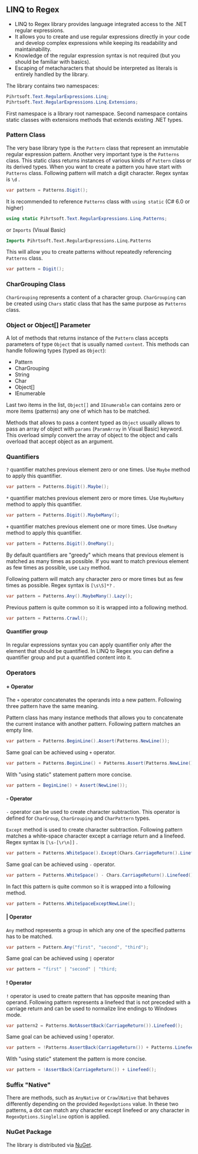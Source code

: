 ## LINQ to Regex
* LINQ to Regex library provides language integrated access to the .NET regular expressions.
* It allows you to create and use regular expressions directly in your code and develop complex expressions while keeping its readability and maintainability.
* Knowledge of the regular expression syntax is not required (but you should be familiar with basics).
* Escaping of metacharacters that should be interpreted as literals is entirely handled by the library.

The library contains two namespaces:
```c#
Pihrtsoft.Text.RegularExpressions.Linq;
Pihrtsoft.Text.RegularExpressions.Linq.Extensions;
```
First namespace is a library root namespace. Second namespace contains static classes with extensions methods that extends existing .NET types.

### Pattern Class
The very base library type is the `Pattern` class that represent an immutable regular expression pattern.
Another very important type is the `Patterns` class. This static class returns instances of various kinds of `Pattern` class or its derived types.
When you want to create a pattern you have start with `Patterns` class.
Following pattern will match a digit character. Regex syntax is `\d` .
```c#
var pattern = Patterns.Digit();
```

It is recommended to reference `Patterns` class with `using static` (C# 6.0 or higher)
```c#
using static Pihrtsoft.Text.RegularExpressions.Linq.Patterns;
```
or `Imports` (Visual Basic)
```vb
Imports Pihrtsoft.Text.RegularExpressions.Linq.Patterns
```
This will allow you to create patterns without repeatedly referencing `Patterns` class.
```c#
var pattern = Digit();
```

### CharGrouping Class

`CharGrouping` represents a content of a character group. `CharGrouping` can be created using `Chars` static class that has the same purpose as `Patterns` class.

### Object or Object[]  Parameter
A lot of methods that returns instance of the `Pattern` class accepts parameters of type `Object` that is usually named `content`. This methods can handle following types (typed as `Object`):
* Pattern
* CharGrouping
* String
* Char
* Object[]
* IEnumerable

Last two items in the list, `Object[]` and `IEnumerable` can contains zero or more items (patterns) any one of which has to be matched.

Methods that allows to pass a content typed as `Object` usually allows to pass an array of object with `params` (`ParamArray` in Visual Basic) keyword. This overload simply convert the array of object to the object and calls overload that accept object as an argument. 

### Quantifiers

`?` quantifier matches previous element zero or one times. Use `Maybe` method to apply this quantifier.
```c#
var pattern = Patterns.Digit().Maybe();
```
`*` quantifier matches previous element zero or more times. Use `MaybeMany` method to apply this quantifier.
```c#
var pattern = Patterns.Digit().MaybeMany();
```
`+` quantifier matches previous element one or more times. Use `OneMany` method to apply this quantifier.
```c#
var pattern = Patterns.Digit().OneMany();
```

By default quantifiers are "greedy" which means that previous element is matched as many times as possible. If you want to match previous element as few times as possible, use `Lazy` method.

Following pattern will match any character zero or more times but as few times as possible. Regex syntax is `[\s\S]*?` .
```c#
var pattern = Patterns.Any().MaybeMany().Lazy();
```

Previous pattern is quite common so it is wrapped into a following method.
```c#
var pattern = Patterns.Crawl();
```

#### Quantifier group

In regular expressions syntax you can apply quantifier only after the element that should be quantified. In LINQ to Regex you can define a quantifier group and put a quantified content into it.

### Operators
#### + Operator
The `+` operator concatenates the operands into a new pattern. Following three pattern have the same meaning.

Pattern class has many instance methods that allows you to concatenate the current instance with another pattern. Following pattern matches an empty line.
```c#
var pattern = Patterns.BeginLine().Assert(Patterns.NewLine());
```
Same goal can be achieved using `+` operator.
```c#
var pattern = Patterns.BeginLine() + Patterns.Assert(Patterns.NewLine());
```
With "using static" statement pattern more concise.
```c#
var pattern = BeginLine() + Assert(NewLine());
```

#### - Operator
`-` operator can be used to create character subtraction. This operator is defined for `CharGroup`, `CharGrouping` and `CharPattern` types.

`Except` method is used to create character subtraction. Following pattern matches a white-space character except a carriage return and a linefeed. Regex syntax is `[\s-[\r\n]]` .
```c#
var pattern = Patterns.WhiteSpace().Except(Chars.CarriageReturn().Linefeed());
```
Same goal can be achieved using `-` operator.
```c#
var pattern = Patterns.WhiteSpace() - Chars.CarriageReturn().Linefeed();
```
In fact this pattern is quite common so it is wrapped into a following method.
```c#
var pattern = Patterns.WhiteSpaceExceptNewLine();
```

#### | Operator
`Any` method represents a group in which any one of the specified patterns has to be matched.
```c#
var pattern = Pattern.Any("first", "second", "third");
```
Same goal can be achieved using `|` operator
```c#
var pattern = "first" | "second" | "third;
```

#### ! Operator
`!` operator is used to create pattern that has opposite meaning than operand. Following pattern represents a linefeed that is not preceded with a carriage return and can be used to normalize line endings to Windows mode.
```c#
var pattern2 = Patterns.NotAssertBack(CarriageReturn()).Linefeed();
```
Same goal can be achieved using ! operator.
```c#
var pattern = !Patterns.AssertBack(CarriageReturn()) + Patterns.Linefeed();
```

With "using static" statement the pattern is more concise.
```c#
var pattern = !AssertBack(CarriageReturn()) + Linefeed();
```

### Suffix "Native"

There are methods, such as `AnyNative` or `CrawlNative` that behaves differently depending on the provided `RegexOptions` value.
In these two patterns, a dot can match any character except linefeed or any character in `RegexOptions.Singleline` option is applied.

### NuGet Package
The library is distributed via [NuGet](https://www.nuget.org/packages/LinqToRegex).
